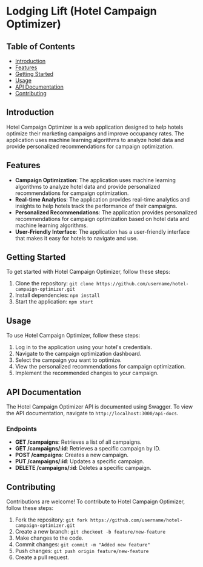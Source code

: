 # Lodging Lift (Hotel Campaign Optimizer)

## Table of Contents

* [Introduction](#introduction)
* [Features](#features)
* [Getting Started](#getting-started)
* [Usage](#usage)
* [API Documentation](#api-documentation)
* [Contributing](#contributing)

## Introduction

Hotel Campaign Optimizer is a web application designed to help hotels optimize their marketing campaigns and improve occupancy rates. The application uses machine learning algorithms to analyze hotel data and provide personalized recommendations for campaign optimization.

## Features

* **Campaign Optimization**: The application uses machine learning algorithms to analyze hotel data and provide personalized recommendations for campaign optimization.
* **Real-time Analytics**: The application provides real-time analytics and insights to help hotels track the performance of their campaigns.
* **Personalized Recommendations**: The application provides personalized recommendations for campaign optimization based on hotel data and machine learning algorithms.
* **User-Friendly Interface**: The application has a user-friendly interface that makes it easy for hotels to navigate and use.

## Getting Started

To get started with Hotel Campaign Optimizer, follow these steps:

1. Clone the repository: `git clone https://github.com/username/hotel-campaign-optimizer.git`
2. Install dependencies: `npm install`
3. Start the application: `npm start`

## Usage

To use Hotel Campaign Optimizer, follow these steps:

1. Log in to the application using your hotel's credentials.
2. Navigate to the campaign optimization dashboard.
3. Select the campaign you want to optimize.
4. View the personalized recommendations for campaign optimization.
5. Implement the recommended changes to your campaign.

## API Documentation

The Hotel Campaign Optimizer API is documented using Swagger. To view the API documentation, navigate to `http://localhost:3000/api-docs`.

### Endpoints

* **GET /campaigns**: Retrieves a list of all campaigns.
* **GET /campaigns/:id**: Retrieves a specific campaign by ID.
* **POST /campaigns**: Creates a new campaign.
* **PUT /campaigns/:id**: Updates a specific campaign.
* **DELETE /campaigns/:id**: Deletes a specific campaign.

## Contributing

Contributions are welcome! To contribute to Hotel Campaign Optimizer, follow these steps:

1. Fork the repository: `git fork https://github.com/username/hotel-campaign-optimizer.git`
2. Create a new branch: `git checkout -b feature/new-feature`
3. Make changes to the code.
4. Commit changes: `git commit -m "Added new feature"`
5. Push changes: `git push origin feature/new-feature`
6. Create a pull request.

